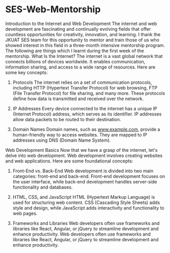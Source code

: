 # SES-Web-Mentorship 
Introduction to the Internet and Web Development
The internet and web development are fascinating and continually evolving fields that offer countless opportunities for creativity, innovation, and learning. I thank the JKUAT SES team for this opportunity to mentor and train those of us who showed interest in this field in a three-month intensive mentorship program.
The following are things which I learnt during the first week of the mentorship.
What Is the Internet?
The internet is a vast global network that connects billions of devices worldwide. It enables communication, information sharing, and access to a wide range of resources. Here are some key concepts:

1. Protocols
The internet relies on a set of communication protocols, including HTTP (Hypertext Transfer Protocol) for web browsing, FTP (File Transfer Protocol) for file sharing, and many more. These protocols define how data is transmitted and received over the network.
2. IP Addresses
Every device connected to the internet has a unique IP (Internet Protocol) address, which serves as its identifier. IP addresses allow data packets to be routed to their destination.

3. Domain Names
Domain names, such as www.example.com, provide a human-friendly way to access websites. They are mapped to IP addresses using DNS (Domain Name System).

Web Development Basics
Now that we have a grasp of the internet, let's delve into web development. Web development involves creating websites and web applications. Here are some foundational concepts:

1. Front-End vs. Back-End
Web development is divided into two main categories: front-end and back-end. Front-end development focuses on the user interface, while back-end development handles server-side functionality and databases.

2. HTML, CSS, and JavaScript
HTML (Hypertext Markup Language) is used for structuring web content. CSS (Cascading Style Sheets) adds style and design, while JavaScript adds interactivity and functionality to web pages.

3. Frameworks and Libraries
Web developers often use frameworks and libraries like React, Angular, or jQuery to streamline development and enhance productivity.
Web developers often use frameworks and libraries like React, Angular, or jQuery to streamline development and enhance productivity.

